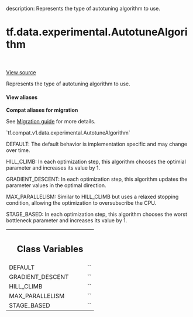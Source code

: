 description: Represents the type of autotuning algorithm to use.

<div itemscope itemtype="http://developers.google.com/ReferenceObject">
<meta itemprop="name" content="tf.data.experimental.AutotuneAlgorithm" />
<meta itemprop="path" content="Stable" />
<meta itemprop="property" content="DEFAULT"/>
<meta itemprop="property" content="GRADIENT_DESCENT"/>
<meta itemprop="property" content="HILL_CLIMB"/>
<meta itemprop="property" content="MAX_PARALLELISM"/>
<meta itemprop="property" content="STAGE_BASED"/>
</div>

# tf.data.experimental.AutotuneAlgorithm

<!-- Insert buttons and diff -->

<table class="tfo-notebook-buttons tfo-api nocontent" align="left">

</table>

<a target="_blank" class="external" href="/code/stable/tensorflow/python/data/ops/options.py">View source</a>



Represents the type of autotuning algorithm to use.

<section class="expandable">
  <h4 class="showalways">View aliases</h4>
  <p>
<b>Compat aliases for migration</b>
<p>See
<a href="https://www.tensorflow.org/guide/migrate">Migration guide</a> for
more details.</p>
<p>`tf.compat.v1.data.experimental.AutotuneAlgorithm`</p>
</p>
</section>

<!-- Placeholder for "Used in" -->

DEFAULT: The default behavior is implementation specific and may change over
time.

HILL_CLIMB: In each optimization step, this algorithm chooses the optimial
parameter and increases its value by 1.

GRADIENT_DESCENT: In each optimization step, this algorithm updates the
parameter values in the optimal direction.

MAX_PARALLELISM: Similar to HILL_CLIMB but uses a relaxed stopping condition,
allowing the optimization to oversubscribe the CPU.

STAGE_BASED: In each optimization step, this algorithm chooses the worst
bottleneck parameter and increases its value by 1.



<!-- Tabular view -->
 <table class="responsive fixed orange">
<colgroup><col width="214px"><col></colgroup>
<tr><th colspan="2"><h2 class="add-link">Class Variables</h2></th></tr>

<tr>
<td>
DEFAULT<a id="DEFAULT"></a>
</td>
<td>
`<AutotuneAlgorithm.DEFAULT: 0>`
</td>
</tr><tr>
<td>
GRADIENT_DESCENT<a id="GRADIENT_DESCENT"></a>
</td>
<td>
`<AutotuneAlgorithm.GRADIENT_DESCENT: 2>`
</td>
</tr><tr>
<td>
HILL_CLIMB<a id="HILL_CLIMB"></a>
</td>
<td>
`<AutotuneAlgorithm.HILL_CLIMB: 1>`
</td>
</tr><tr>
<td>
MAX_PARALLELISM<a id="MAX_PARALLELISM"></a>
</td>
<td>
`<AutotuneAlgorithm.MAX_PARALLELISM: 3>`
</td>
</tr><tr>
<td>
STAGE_BASED<a id="STAGE_BASED"></a>
</td>
<td>
`<AutotuneAlgorithm.STAGE_BASED: 4>`
</td>
</tr>
</table>

